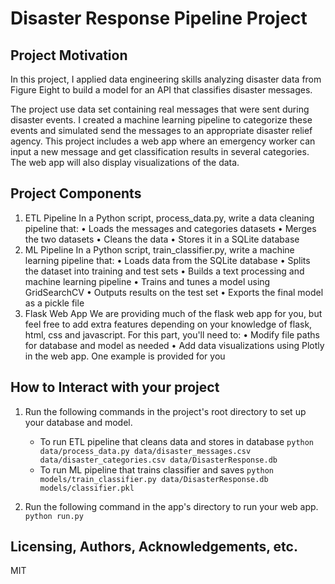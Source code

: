 


# Disaster Response Pipeline Project


## Project Motivation 

In this project, I applied data engineering skills analyzing disaster data from Figure Eight to build a model for an API that classifies disaster messages.

The project use data set containing real messages that were sent during disaster events. I created a machine learning pipeline to categorize these events and simulated send the messages to an appropriate disaster relief agency.
This project includes a web app where an emergency worker can input a new message and get classification results in several categories. The web app will also display visualizations of the data. 


## Project Components
1. ETL Pipeline
In a Python script, process_data.py, write a data cleaning pipeline that:
•	Loads the messages and categories datasets
•	Merges the two datasets
•	Cleans the data
•	Stores it in a SQLite database
2. ML Pipeline
In a Python script, train_classifier.py, write a machine learning pipeline that:
•	Loads data from the SQLite database
•	Splits the dataset into training and test sets
•	Builds a text processing and machine learning pipeline
•	Trains and tunes a model using GridSearchCV
•	Outputs results on the test set
•	Exports the final model as a pickle file
3. Flask Web App
We are providing much of the flask web app for you, but feel free to add extra features depending on your knowledge of flask, html, css and javascript. For this part, you'll need to:
•	Modify file paths for database and model as needed
•	Add data visualizations using Plotly in the web app. One example is provided for you


## How to Interact with your project
1. Run the following commands in the project's root directory to set up your database and model.

    - To run ETL pipeline that cleans data and stores in database
        `python data/process_data.py data/disaster_messages.csv data/disaster_categories.csv data/DisasterResponse.db`
    - To run ML pipeline that trains classifier and saves
        `python models/train_classifier.py data/DisasterResponse.db models/classifier.pkl`

2. Run the following command in the app's directory to run your web app.
    `python run.py`

## Licensing, Authors, Acknowledgements, etc.
MIT

